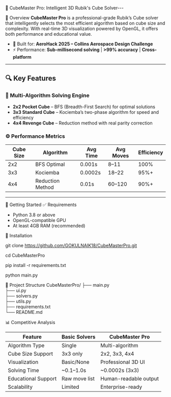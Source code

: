 🧩 CubeMaster Pro: Intelligent 3D Rubik's Cube Solver---

📌 Overview
**CubeMaster Pro** is a professional-grade Rubik’s Cube solver that intelligently selects the most efficient algorithm based on cube size and complexity. With real-time 3D visualization powered by OpenGL, it offers both performance and educational value.

- 🎯 Built for: **AeroHack 2025 – Collins Aerospace Design Challenge**
- ⚡ Performance: **Sub-millisecond solving** | **>99% accuracy** | **Cross-platform**

---

## 🔍 Key Features

### 🎯 Multi-Algorithm Solving Engine
- **2x2 Pocket Cube** – BFS (Breadth-First Search) for optimal solutions
- **3x3 Standard Cube** – Kociemba’s two-phase algorithm for speed and efficiency
- **4x4 Revenge Cube** – Reduction method with real parity correction


### ⚙️ Performance Metrics

| Cube Size | Algorithm      | Avg Time | Avg Moves | Efficiency |
|-----------|----------------|----------|-----------|------------|
| 2x2       | BFS Optimal     | 0.001s   | 8–11      | 100%       |
| 3x3       | Kociemba        | 0.0002s  | 18–22     | 95%+       |
| 4x4       | Reduction Method| 0.01s    | 60–120    | 90%+       |

---

🚀 Getting Started
✅ Requirements
* Python 3.8 or above
* OpenGL-compatible GPU
* At least 4GB RAM (recommended)

🔧 Installation

git clone https://github.com/GOKULNAIK18/CubeMasterPro.git

cd CubeMasterPro

pip install -r requirements.txt

python main.py


🔧 Project Structure
CubeMasterPro/
├── main.py              
├── ui.py               
├── solvers.py           
├── utils.py            
├── requirements.txt     
└── README.md          

📊 Competitive Analysis

| Feature             | Basic Solvers | CubeMaster Pro        |
| ------------------- | ------------- | --------------------- |
| Algorithm Type      | Single        | Multi-algorithm       |
| Cube Size Support   | 3x3 only      | 2x2, 3x3, 4x4         |
| Visualization       | Basic/None    | Professional 3D UI    |
| Solving Time        | \~0.1–1.0s    | \~0.0002s (3x3)       |
| Educational Support | Raw move list | Human-readable output |
| Scalability         | Limited       | Enterprise-ready      |

